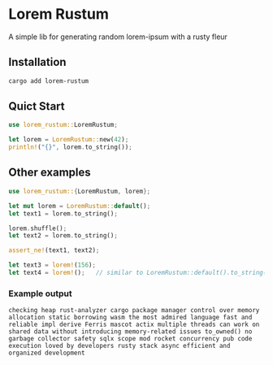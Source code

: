 # Lorem Rustum

A simple lib for generating random lorem-ipsum with a rusty fleur

## Installation

```bash
cargo add lorem-rustum
```

## Quict Start

```rust
use lorem_rustum::LoremRustum;

let lorem = LoremRustum::new(42);
println!("{}", lorem.to_string());
```

## Other examples

```rust
use lorem_rustum::{LoremRustum, lorem};

let mut lorem = LoremRustum::default();
let text1 = lorem.to_string();

lorem.shuffle();
let text2 = lorem.to_string();

assert_ne!(text1, text2);

let text3 = lorem!(156);
let text4 = lorem!();   // similar to LoremRustum::default().to_string()
```

### Example output

```
checking heap rust-analyzer cargo package manager control over memory allocation static borrowing wasm the most admired language fast and reliable impl derive Ferris mascot actix multiple threads can work on shared data without introducing memory-related issues to_owned() no garbage collector safety sqlx scope mod rocket concurrency pub code execution loved by developers rusty stack async efficient and organized development

```
